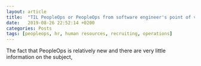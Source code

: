 ```yaml
---
layout: article
title:  "TIL PeopleOps or PeopleOps from software engineer's point of view"
date:   2019-08-26 22:52:14 +0200
categories: Posts
tags: [peopleops, hr, human resources, recruiting, operations]
---
```





The fact that PeopleOps is relatively new and there are very little information on the subject, 
